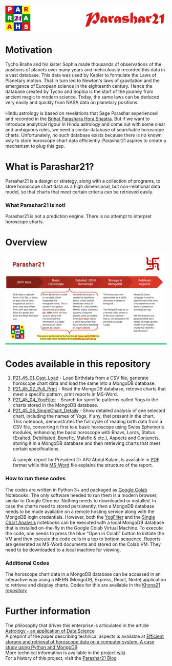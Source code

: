 ![parashar21 banner](/images/p21-header-003.png)<br>
# Motivation
Tycho Brahe and his sister Sophia made thousands of observations of the positions of planets over many years and meticulously recorded this data in a vast database. This data was used by Kepler to formulate the Laws of Planetary motion. That in turn led to Newton's laws of gravitation and the emergence of European science in the eighteenth century. Hence the database created by Tycho and Sophia is the start of the journey from ancient magic to modern science.  Today, the same laws can be deduced very easily and quickly from NASA data on planetary positions. <br> <br> Hindu astrology is based on revelations that Sage Parashar experienced and recorded in the [Brihat Parashara Hora Shastra](https://en.wikipedia.org/wiki/Brihat_Parashara_Hora_Shastra). But if we want to introduce analytical rigour in Hindu astrology and come out with some clear and umbiguous rules,  we need a similar database of searchable horoscope charts. Unfortunately, no such database exists because there is no known way to store horoscope chart data efficiently. Parashar21 aspires to create a mechanism to plug this gap.
# What is Parashar21?
Parashar21 is a design or strategy, along with a collection of programs, to store horoscope chart data as a high dimensional, but non-relational data model, so that charts that meet certain criteria can be retrieved easily. 

### What Parashar21 is not!
Parashar21 is not a prediction engine. There is no attempt to interpret horoscope charts. 
# Overview
![workflow](/images/Workflow.png)<br>
# Codes available in this repository
1. [P21_45_01_Cast_Load](https://github.com/prithwis/parashar21/blob/main/P21_45_01_Cast_Load.ipynb) - Load Birthdata from a CSV file, generate horoscope chart data and load the same into a MongoDB database.  
2. [P21_45_02_Pull_Print](https://github.com/prithwis/parashar21/blob/main/P21_45_02_Pull_Print.ipynb) - Read the MongoDB database, retrieve charts that meet a specific pattern, print reports in MS-Word.  
3. [P21_45_04_YogFilter](https://github.com/prithwis/parashar21/blob/main/P21_45_04_YogFilter.ipynb) - Search for specific patterns called Yogs  in the charts stored in the MongoDB database.
4. [P21_45_06_SingleChart_Details](https://github.com/prithwis/parashar21/blob/main/P21_45_06_SingleChart_Details.ipynb) - Show detailed analysis of one selected chart, including the names of Yogs, if any, that present in the chart. <br>
This notebook, demonstrates the full cycle of reading birth data from a CSV file, converting it first to a basic horoscope using Swiss Ephemeris modules, enhancing the basic horoscope with Bhavs, Lords, Status (Exalted, Debilitated, Benefic, Malefic & etc.), Aspects and Conjuncts, storing it in a MongoDB database and then retrieving charts that meet certain specifications.<br> <br>
A sample report for President Dr APJ Abdul Kalam, is available in [PDF](https://github.com/prithwis/parashar21/blob/main/Sample%20Reports%202/p21_APJAbdulKa_Ras_B_100918.pdf) format while this [MS-Word](https://github.com/prithwis/parashar21/blob/main/Sample%20Reports%202/p21_APJAbdulKa_Ras_B_100918.doc) file explains the structure of the report.<br> 
### How to run these codes
The codes are written in Python 3+ and packaged as [Google Colab](https://www.google.com/search?q=what+is+google+colab) Notebooks. The only software needed to run them is a modern browser, similar to Google Chrome. Nothing needs to downloaded or installed. In case the charts need to stored persistently, then a MongoDB database needs to be made available on a remote hosting service along with the MongoDB login credentials. However, both the [YogFilter](https://github.com/prithwis/parashar21/blob/main/P21_45_04_YogFilter.ipynb) and the [Single Chart Analysis](https://github.com/prithwis/parashar21/blob/main/P21_45_06_SingleChart_Details.ipynb) notebooks can be executed with a local MongoDB database that is installed on-the-fly in the Google Colab Virtual Machine. To execute the code, one needs to press the blue "Open in Colab" button to initiate the VM and then execute the code cells in a top to bottom sequence. Reports are generated as MS-Word documents and stored on the Colab VM. They need to be downloaded to a local machine for viewing.
### Additional Codes
The horoscope chart data in a MongoDB database can be accessed in an interactive way using a MERN (MongoDB, Express, React, Node) application to retrieve and disiplay charts. Codes for this are available in the [Khona21 repository](https://github.com/prithwis/khona21)
# Further information
The philosophy that drives this enterprise is articulated in the article [Astrology - an application of Data Science](https://www.linkedin.com/pulse/astrology-an-application-data-science-prithwis-mukerjee/) <br>
A preprint of the paper describing technical aspects is available at [Efficient storage and retrieval of horoscope data on a computer system. A case study using Python and MongoDB](https://www.researchgate.net/publication/358191949_Efficient_storage_and_retrieval_of_horoscope_data_on_a_computer_system_A_case_study_using_Python_and_MongoDB?channel=doi&linkId=61f47fec007fb50447205dcd&showFulltext=true)<br>
More technical information is available in the project [wiki](https://github.com/prithwis/parashar21/wiki) <br>
For a history of this project, visit the [Parashar21 Blog](https://parashar21.blogspot.com/) <br> 
